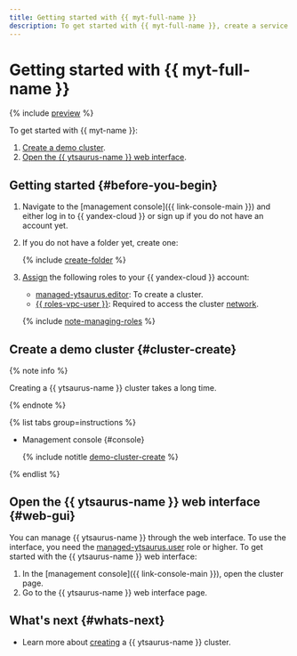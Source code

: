 ```yaml
---
title: Getting started with {{ myt-full-name }}
description: To get started with {{ myt-full-name }}, create a service cluster and open the {{ ytsaurus-name }} web interface.
---
```


# Getting started with {{ myt-full-name }}

{% include [preview](../_includes/managed-ytsaurus/note-preview.md) %}

To get started with {{ myt-name }}:

1. [Create a demo cluster](#cluster-create).
1. [Open the {{ ytsaurus-name }} web interface](#web-gui).

## Getting started {#before-you-begin}

1. Navigate to the [management console]({{ link-console-main }}) and either log in to {{ yandex-cloud }} or sign up if you do not have an account yet.

1. If you do not have a folder yet, create one:

   {% include [create-folder](../_includes/create-folder.md) %}

1. [Assign](../iam/operations/roles/grant.md) the following roles to your {{ yandex-cloud }} account:

    * [managed-ytsaurus.editor](security/index.md#managed-ytsaurus-editor): To create a cluster.
    * [{{ roles-vpc-user }}](../vpc/security/index.md#vpc-user): Required to access the cluster [network](../vpc/concepts/network.md#network).

    {% include [note-managing-roles](../_includes/mdb/note-managing-roles.md) %}

## Create a demo cluster {#cluster-create}

{% note info %}

Creating a {{ ytsaurus-name }} cluster takes a long time.

{% endnote %}

{% list tabs group=instructions %}

- Management console {#console}

  {% include notitle [demo-cluster-create](../_includes/managed-ytsaurus/demo-cluster-create.md) %}

{% endlist %}

## Open the {{ ytsaurus-name }} web interface {#web-gui}

You can manage {{ ytsaurus-name }} through the web interface. To use the interface, you need the [managed-ytsaurus.user](security/index.md#managed-ytsaurus-user) role or higher. To get started with the {{ ytsaurus-name }} web interface:

1. In the [management console]({{ link-console-main }}), open the cluster page.
1. Go to the {{ ytsaurus-name }} web interface page.

## What's next {#whats-next}

* Learn more about [creating](operations/cluster-create.md) a {{ ytsaurus-name }} cluster.